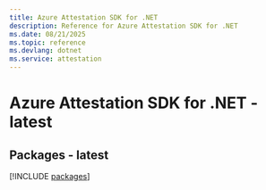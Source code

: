 ```yaml
---
title: Azure Attestation SDK for .NET
description: Reference for Azure Attestation SDK for .NET
ms.date: 08/21/2025
ms.topic: reference
ms.devlang: dotnet
ms.service: attestation
---
```

# Azure Attestation SDK for .NET - latest
## Packages - latest
[!INCLUDE [packages](attestation-index.md)]